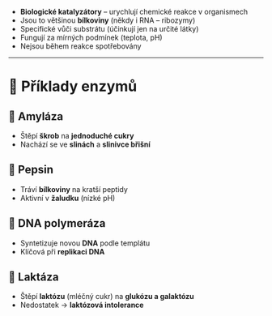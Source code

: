 - **Biologické katalyzátory** – urychlují chemické reakce v organismech
- Jsou to většinou **bílkoviny** (někdy i RNA – ribozymy)
- Specifické vůči substrátu (účinkují jen na určité látky)
- Fungují za mírných podmínek (teplota, pH)
- Nejsou během reakce spotřebovány

---

# 🔧 Příklady enzymů

## 🍞 Amyláza
- Štěpí **škrob** na **jednoduché cukry**
- Nachází se ve **slinách** a **slinivce břišní**

## 🥩 Pepsin
- Tráví **bílkoviny** na kratší peptidy
- Aktivní v **žaludku** (nízké pH)

## 🧬 DNA polymeráza
- Syntetizuje novou **DNA** podle templátu
- Klíčová při **replikaci DNA**

## 🥛 Laktáza
- Štěpí **laktózu** (mléčný cukr) na **glukózu a galaktózu**
- Nedostatek → **laktózová intolerance**
